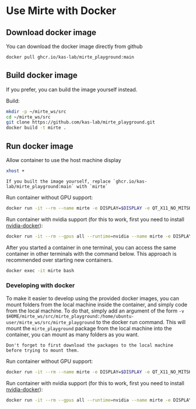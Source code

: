 # Use Mirte with Docker

## Download docker image
You can download the docker image directly from github

```Bash
docker pull ghcr.io/kas-lab/mirte_playground:main
```

## Build docker image

If you prefer, you can build the image yourself instead.

Build:
```Bash
mkdir -p ~/mirte_ws/src
cd ~/mirte_ws/src
git clone https://github.com/kas-lab/mirte_playground.git
docker build -t mirte .
```

## Run docker image

Allow container to use the host machine display
```Bash
xhost +
```

```{note}
If you built the image yourself, replace `ghcr.io/kas-lab/mirte_playground:main` with `mirte`
```

Run container without GPU support:
```Bash
docker run -it --rm --name mirte -e DISPLAY=$DISPLAY -e QT_X11_NO_MITSHM=1 -v /tmp/.X11-unix:/tmp/.X11-unix -v /etc/localtime:/etc/localtime:ro --network host ghcr.io/kas-lab/mirte_playground:main
```

Run container with nvidia support (for this to work, first you need to install [nvidia-docker](https://docs.nvidia.com/datacenter/cloud-native/container-toolkit/latest/install-guide.html)):
```Bash
docker run -it --rm --gpus all --runtime=nvidia --name mirte -e DISPLAY=$DISPLAY -e QT_X11_NO_MITSHM=1 -e NVIDIA_VISIBLE_DEVICES=all -e NVIDIA_DRIVER_CAPABILITIES=all -v /dev/dri:/dev/dri -v /tmp/.X11-unix:/tmp/.X11-unix -v /etc/localtime:/etc/localtime:ro --network host ghcr.io/kas-lab/mirte_playground:main
```

After you started a container in one terminal, you can access the same container in other terminals with the command below. This approach is recommended over starting new containers.
```Bash
docker exec -it mirte bash
```

### Developing with docker

To make it easier to develop using the provided docker images, you can mount folders from the local machine inside the container, and simply code from the local machine. To do that, simply add an argument of the form `-v $HOME/mirte_ws/src/mirte_playground:/home/ubuntu-user/mirte_ws/src/mirte_playground` to the docker run command. This will mount the `mirte_playground` package from the local machine into the container, you can mount as many folders as you want.

```{note}
Don't forget to first download the packages to the local machine before trying to mount them.
```

Run container without GPU support:
```Bash
docker run -it --rm --name mirte -e DISPLAY=$DISPLAY -e QT_X11_NO_MITSHM=1 -v /tmp/.X11-unix:/tmp/.X11-unix -v /etc/localtime:/etc/localtime:ro -v $HOME/mirte_ws/src/mirte_playground:/home/ubuntu-user/mirte_ws/src/mirte_playground --network host ghcr.io/kas-lab/mirte_playground:main
```

Run container with nvidia support (for this to work, first you need to install [nvidia-docker](https://docs.nvidia.com/datacenter/cloud-native/container-toolkit/latest/install-guide.html)):
```Bash
docker run -it --rm --gpus all --runtime=nvidia --name mirte -e DISPLAY=$DISPLAY -e QT_X11_NO_MITSHM=1 -e NVIDIA_VISIBLE_DEVICES=all -e NVIDIA_DRIVER_CAPABILITIES=all -v /dev/dri:/dev/dri -v /tmp/.X11-unix:/tmp/.X11-unix -v /etc/localtime:/etc/localtime:ro -v $HOME/mirte_ws/src/mirte_playground:/home/ubuntu-user/mirte_ws/src/mirte_playground --network host ghcr.io/kas-lab/mirte_playground:main
```